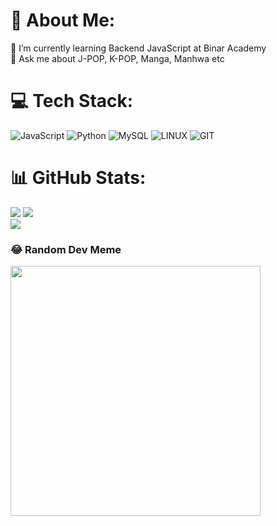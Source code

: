 # 💫 About Me:
🌱 I’m currently learning Backend JavaScript at Binar Academy<br>💬 Ask me about J-POP, K-POP, Manga, Manhwa etc


# 💻 Tech Stack:
![JavaScript](https://img.shields.io/badge/javascript-%23323330.svg?style=for-the-badge&logo=javascript&logoColor=%23F7DF1E) ![Python](https://img.shields.io/badge/python-3670A0?style=for-the-badge&logo=python&logoColor=ffdd54) ![MySQL](https://img.shields.io/badge/mysql-%2300f.svg?style=for-the-badge&logo=mysql&logoColor=white) ![LINUX](https://img.shields.io/badge/Linux-FCC624?style=for-the-badge&logo=linux&logoColor=black) ![GIT](https://img.shields.io/badge/Git-fc6d26?style=for-the-badge&logo=git&logoColor=white)
# 📊 GitHub Stats:
![](https://github-readme-stats.vercel.app/api?username=asephudori&theme=gruvbox&hide_border=false&include_all_commits=true&count_private=true)
![](https://github-readme-streak-stats.herokuapp.com/?user=asephudori&theme=gruvbox&hide_border=false)<br/>
![](https://github-readme-stats.vercel.app/api/top-langs/?username=asephudori&theme=gruvbox&hide_border=false&include_all_commits=true&count_private=true&layout=compact)

### 😂 Random Dev Meme
<img src='https://randommeme-five.vercel.app/' style="height: 400px;"/>
